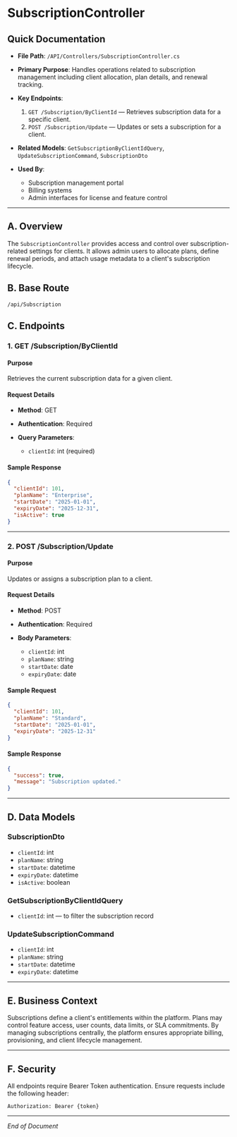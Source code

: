 # SubscriptionController

## Quick Documentation

* **File Path**: `/API/Controllers/SubscriptionController.cs`
* **Primary Purpose**: Handles operations related to subscription management including client allocation, plan details, and renewal tracking.
* **Key Endpoints**:

  1. `GET /Subscription/ByClientId` — Retrieves subscription data for a specific client.
  2. `POST /Subscription/Update` — Updates or sets a subscription for a client.
* **Related Models**: `GetSubscriptionByClientIdQuery`, `UpdateSubscriptionCommand`, `SubscriptionDto`
* **Used By**:

  * Subscription management portal
  * Billing systems
  * Admin interfaces for license and feature control

---

## A. Overview

The `SubscriptionController` provides access and control over subscription-related settings for clients. It allows admin users to allocate plans, define renewal periods, and attach usage metadata to a client's subscription lifecycle.

## B. Base Route

```
/api/Subscription
```

## C. Endpoints

### 1. GET /Subscription/ByClientId

#### Purpose

Retrieves the current subscription data for a given client.

#### Request Details

* **Method**: GET
* **Authentication**: Required
* **Query Parameters**:

  * `clientId`: int (required)

#### Sample Response

```json
{
  "clientId": 101,
  "planName": "Enterprise",
  "startDate": "2025-01-01",
  "expiryDate": "2025-12-31",
  "isActive": true
}
```

---

### 2. POST /Subscription/Update

#### Purpose

Updates or assigns a subscription plan to a client.

#### Request Details

* **Method**: POST
* **Authentication**: Required
* **Body Parameters**:

  * `clientId`: int
  * `planName`: string
  * `startDate`: date
  * `expiryDate`: date

#### Sample Request

```json
{
  "clientId": 101,
  "planName": "Standard",
  "startDate": "2025-01-01",
  "expiryDate": "2025-12-31"
}
```

#### Sample Response

```json
{
  "success": true,
  "message": "Subscription updated."
}
```

---

## D. Data Models

### SubscriptionDto

* `clientId`: int
* `planName`: string
* `startDate`: datetime
* `expiryDate`: datetime
* `isActive`: boolean

### GetSubscriptionByClientIdQuery

* `clientId`: int — to filter the subscription record

### UpdateSubscriptionCommand

* `clientId`: int
* `planName`: string
* `startDate`: datetime
* `expiryDate`: datetime

---

## E. Business Context

Subscriptions define a client's entitlements within the platform. Plans may control feature access, user counts, data limits, or SLA commitments. By managing subscriptions centrally, the platform ensures appropriate billing, provisioning, and client lifecycle management.

---

## F. Security

All endpoints require Bearer Token authentication. Ensure requests include the following header:

```
Authorization: Bearer {token}
```

---

*End of Document*
